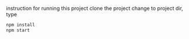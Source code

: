 instruction for running this project
clone the project
change to project dir, type

```bash
npm install
npm start

```
